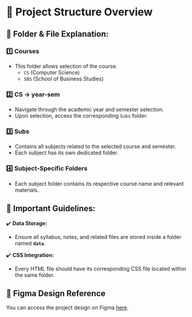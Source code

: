 # 📁 Project Structure Overview

## 📌 Folder & File Explanation:

### 1️⃣ **Courses**  
- This folder allows selection of the course:  
  - `CS` (Computer Science)  
  - `SBS` (School of Business Studies)

### 2️⃣ **CS → year-sem**  
- Navigate through the academic year and semester selection.  
- Upon selection, access the corresponding `Subs` folder.

### 3️⃣ **Subs**  
- Contains all subjects related to the selected course and semester.  
- Each subject has its own dedicated folder.

### 4️⃣ **Subject-Specific Folders**  
- Each subject folder contains its respective course name and relevant materials.

## 🚀 Important Guidelines:
✔️ **Data Storage:**  
- Ensure all syllabus, notes, and related files are stored inside a folder named **`data`**.

✔️ **CSS Integration:**  
- Every HTML file should have its corresponding CSS file located within the same folder.

## 🔗 Figma Design Reference  
You can access the project design on Figma [here](https://www.figma.com/design/UHBGalaTnPrVhlKs6YvMFl/Untitled?node-id=0-1&t=bN5ni6sFKn8e1tXE-1).

